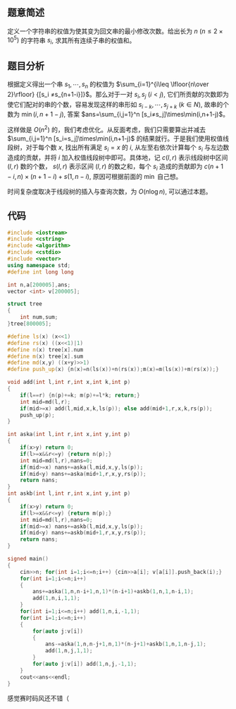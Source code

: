 ## 题意简述
定义一个字符串的权值为使其变为回文串的最小修改次数。给出长为 $n\ (n\leq2\times 10^5)$ 的字符串 $s_i$, 求其所有连续子串的权值和。

## 题目分析
根据定义得出一个串 $s_1,\cdots,s_n$ 的权值为 $\sum_{i=1}^{i\leq \lfloor{n\over 2}\rfloor} {[s_i ≠s_{n+1-i}]}$。那么对于一对 $s_i,s_j\ (i<j)$, 它们所贡献的次数即为使它们配对的串的个数，容易发现这样的串形如 $s_{i-k},\cdots,s_{j+k}\ (k∈N)$, 故串的个数为 $\min(i,n+1-j)$, 答案 $ans=\sum_{i,j=1}^n [s_i≠s_j]\times\min(i,n+1-j)$。

这样做是 $O(n^2)$ 的，我们考虑优化。从反面考虑，我们只需要算出并减去 $\sum_{i,j=1}^n [s_i=s_j]\times\min(i,n+1-j)$ 的结果就行。于是我们使用权值线段树，对于每个数 $x$, 找出所有满足 $s_i=x$ 的 $i$, 从左至右依次计算每个 $s_i$ 与左边数造成的贡献，并将 $i$ 加入权值线段树中即可。具体地，记 $c(l,r)$ 表示线段树中区间 $(l,r)$ 数的个数， $s(l,r)$ 表示区间 $(l,r)$ 的数之和，每个 $s_i$ 造成的贡献即为 $c(n+1-i,n)\times(n+1-i)+s(1,n-i)$, 原因可根据前面的 $\min$ 自己想。

时间复杂度取决于线段树的插入与查询次数，为 $O(n\log n)$, 可以通过本题。

## 代码

```cpp
#include <iostream>
#include <cstring>
#include <algorithm>
#include <cstdio>
#include <vector>
using namespace std;
#define int long long

int n,a[200005],ans;
vector <int> v[200005];

struct tree
{
	int num,sum;
}tree[800005];

#define ls(x) (x<<1)
#define rs(x) ((x<<1)|1)
#define n(x) tree[x].num
#define m(x) tree[x].sum
#define md(x,y) ((x+y)>>1)
#define push_up(x) {n(x)=n(ls(x))+n(rs(x));m(x)=m(ls(x))+m(rs(x));}

void add(int l,int r,int x,int k,int p)
{
	if(l==r) {n(p)+=k; m(p)+=l*k; return;}
	int mid=md(l,r);
	if(mid>=x) add(l,mid,x,k,ls(p)); else add(mid+1,r,x,k,rs(p));
	push_up(p);
}

int aska(int l,int r,int x,int y,int p)
{
	if(x>y) return 0;
	if(l>=x&&r<=y) {return n(p);}
	int mid=md(l,r),nans=0;
	if(mid>=x) nans+=aska(l,mid,x,y,ls(p));
	if(mid<y) nans+=aska(mid+1,r,x,y,rs(p));
	return nans;
}
int askb(int l,int r,int x,int y,int p)
{
	if(x>y) return 0;
	if(l>=x&&r<=y) {return m(p);}
	int mid=md(l,r),nans=0;
	if(mid>=x) nans+=askb(l,mid,x,y,ls(p));
	if(mid<y) nans+=askb(mid+1,r,x,y,rs(p));
	return nans;
}

signed main()
{
	cin>>n; for(int i=1;i<=n;i++) {cin>>a[i]; v[a[i]].push_back(i);}
	for(int i=1;i<=n;i++)
	{
		ans+=aska(1,n,n-i+1,n,1)*(n-i+1)+askb(1,n,1,n-i,1);
		add(1,n,i,1,1);
	}
	for(int i=1;i<=n;i++) add(1,n,i,-1,1);
	for(int i=1;i<=n;i++)
	{
		for(auto j:v[i])
		{
			ans-=aska(1,n,n-j+1,n,1)*(n-j+1)+askb(1,n,1,n-j,1);
			add(1,n,j,1,1);
		}
		for(auto j:v[i]) add(1,n,j,-1,1);
	}
	cout<<ans<<endl;
}
```
感觉赛时码风还不错（